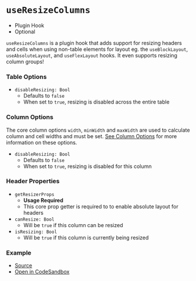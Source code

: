 # `useResizeColumns`

- Plugin Hook
- Optional

`useResizeColumns` is a plugin hook that adds support for resizing headers and cells when using non-table elements for layout eg. the `useBlockLayout`, `useAbsoluteLayout`, and `useFlexLayout` hooks. It even supports resizing column groups!

### Table Options

- `disableResizing: Bool`
  - Defaults to `false`
  - When set to `true`, resizing is disabled across the entire table

### Column Options

The core column options `width`, `minWidth` and `maxWidth` are used to calculate column and cell widths and must be set. [See Column Options](./useTable.md#column-options) for more information on these options.

- `disableResizing: Bool`
  - Defaults to `false`
  - When set to `true`, resizing is disabled for this column

### Header Properties

- `getResizerProps`
  - **Usage Required**
  - This core prop getter is required to to enable absolute layout for headers
- `canResize: Bool`
  - Will be `true` if this column can be resized
- `isResizing: Bool`
  - Will be `true` if this column is currently being resized

### Example

- [Source](https://github.com/tannerlinsley/react-table/tree/master/examples/column-resizing)
- [Open in CodeSandbox](https://codesandbox.io/s/github/tannerlinsley/react-table/tree/master/examples/column-resizing)
